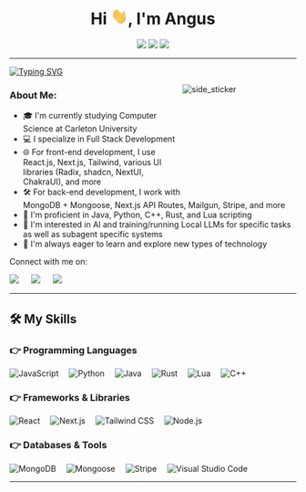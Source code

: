 <h1 align="center">Hi <img src="https://raw.githubusercontent.com/ABSphreak/ABSphreak/master/gifs/Hi.gif" width="30px">, I'm Angus</h1>
<p align="center">
  <img src="https://img.shields.io/badge/Age-19-blue" />
  <img src="https://img.shields.io/badge/Focus-Full%20Stack%20Development-brightgreen" />
  <img src="https://img.shields.io/badge/University-Carleton%20University-success" />
</p>

---

[![Typing SVG](https://readme-typing-svg.herokuapp.com?font=Fira+Code&size=21&pause=1000&color=39FF14&vCenter=true&width=650&lines=Passionate+about+Full+Stack+Development+and+AI+%F0%9F%92%BB)](https://git.io/typing-svg)

<img align="right" width=200px height=200px alt="side_sticker" src="https://static.tildacdn.com/tild3534-6165-4663-b163-393865613863/giphy_5.gif" />

<h3>About Me:</h3>

- 🎓 I'm currently studying Computer Science at Carleton University
- 💻 I specialize in Full Stack Development
- 🌐 For front-end development, I use React.js, Next.js, Tailwind, various UI libraries (Radix, shadcn, NextUI, ChakraUI), and more
- 🛠️ For back-end development, I work with MongoDB + Mongoose, Next.js API Routes, Mailgun, Stripe, and more
- 🚀 I'm proficient in Java, Python, C++, Rust, and Lua scripting
- 🔭 I'm interested in AI and training/running Local LLMs for specific tasks as well as subagent specific systems
- 🌱 I'm always eager to learn and explore new types of technology

<p>Connect with me on:</p>
<p>
  <a target="_blank" href="https://discordapp.com/users/104850262845313024"><img src="https://img.shields.io/badge/-Discord-7289da?style=for-the-badge&logo=Discord&logoColor=white"></img></a>
  &emsp;
  <a target="_blank" href="mailto:poisonhick@gmail.com"><img src="https://img.shields.io/badge/-Gmail-D14836?style=for-the-badge&logo=Gmail&logoColor=white"></img></a>
  &emsp;
  <a target="_blank" href="https://www.instagram.com/angusb2004/"><img src="https://img.shields.io/badge/-Instagram-E1306C?style=for-the-badge&logo=Instagram&logoColor=white"></img></a>
</p>

<hr>

## 🛠️ My Skills

### 👉 Programming Languages
<p align="left">
  <img alt="JavaScript" src="https://img.shields.io/badge/JavaScript-F7DF1E?style=for-the-badge&logo=javascript&logoColor=black">&emsp;
  <img alt="Python" src="https://img.shields.io/badge/Python-FFD43B?style=for-the-badge&logo=python&logoColor=darkgreen">&emsp;
  <img alt="Java" src="https://img.shields.io/badge/Java-ED8B00?style=for-the-badge&logo=java&logoColor=white">&emsp;
  <img alt="Rust" src="https://img.shields.io/badge/Rust-000000?style=for-the-badge&logo=rust&logoColor=white">&emsp;
  <img alt="Lua" src="https://img.shields.io/badge/Lua-2C2D72?style=for-the-badge&logo=lua&logoColor=white">&emsp;
  <img alt="C++" src="https://img.shields.io/badge/C%2B%2B-00599C?style=for-the-badge&logo=c%2B%2B&logoColor=white">
</p>

### 👉 Frameworks & Libraries
<p align="left">
  <img alt="React" src="https://img.shields.io/badge/React-20232A?style=for-the-badge&logo=react&logoColor=61DAFB">&emsp;
  <img alt="Next.js" src="https://img.shields.io/badge/Next.js-000000?style=for-the-badge&logo=next.js&logoColor=white">&emsp;
  <img alt="Tailwind CSS" src="https://img.shields.io/badge/Tailwind_CSS-38B2AC?style=for-the-badge&logo=tailwind-css&logoColor=white">&emsp;
  <img alt="Node.js" src="https://img.shields.io/badge/Node.js-43853D?style=for-the-badge&logo=node.js&logoColor=white">
</p>

### 👉 Databases & Tools
<p align="left">
  <img alt="MongoDB" src="https://img.shields.io/badge/MongoDB-4EA94B?style=for-the-badge&logo=mongodb&logoColor=white">&emsp;
  <img alt="Mongoose" src="https://img.shields.io/badge/Mongoose-880000?style=for-the-badge&logo=mongoose&logoColor=white">&emsp;
  <img alt="Stripe" src="https://img.shields.io/badge/Stripe-626CD9?style=for-the-badge&logo=Stripe&logoColor=white">&emsp;
  <img alt="Visual Studio Code" src="https://img.shields.io/badge/Visual_Studio_Code-0078D4?style=for-the-badge&logo=visual%20studio%20code&logoColor=white">
</p>

---
